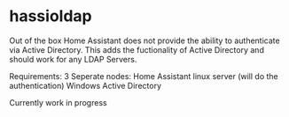# hassioldap
Out of the box Home Assistant does not provide the ability to authenticate via Active Directory. This adds the fuctionality of Active Directory and should work for any LDAP Servers.

Requirements:
3 Seperate nodes: 
Home Assistant
linux server (will do the authentication)
Windows Active Directory


Currently work in progress
